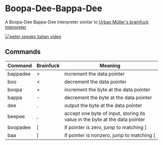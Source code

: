 # Boopa-Dee-Bappa-Dee
A Boopa-Dee Bappa-Dee Interpreter similar to [Urban Müller's brainfuck Interpreter](https://de.wikipedia.org/wiki/Brainfuck)

[![peter speaks italian video](https://img.youtube.com/vi/084VLYruPpw/0.jpg)](https://www.youtube.com/watch?v=084VLYruPpw)

## Commands
Command | Brainfuck | Meaning
--- | --- | ---
bappadee | \> | increment the data pointer
boo | \< | decrement the data pointer
boopa | \+ | increment the byte at the data pointer
bappa | \- | decrement the byte at the data pointer
dee | \. | output the byte at the data pointer
beepee | \, | accept one byte of input, storing its value in the byte at the data pointer
boopadee | \[ | if pointer is zero, jump to matching ]
baa | \] | if pointer is nonzero, jump to matching [
